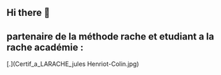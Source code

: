 ## Hi there 👋

<!--
**code404nul/archIBARBU** is a ✨ _special_ ✨ repository because its `README.md` (this file) appears on your GitHub profile.

Here are some ideas to get you started:

- 🔭 I’m currently working on [confidential]
- 🌱 I’m currently learning python, java, c++
- 👯 I’m looking to collaborate on blender ? 
- 📫 How to reach me: @archibarbu on discord 
- 😄 Pronouns: he/him
- ⚡ Fun fact: my soul is corrupted
-->

## partenaire de la méthode rache et etudiant a la rache académie : 

[.](Certif_a_LARACHE_jules Henriot-Colin.jpg)
